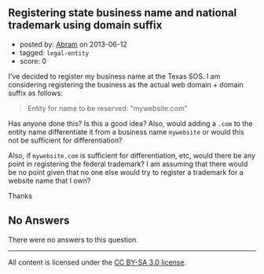 ## Registering state business name and national trademark using domain suffix

- posted by: [Abram](https://stackexchange.com/users/-1/26618-abram) on 2013-06-12
- tagged: `legal-entity`
- score: 0

I've decided to register my business name at the Texas SOS. I am considering registering the business as the actual web domain + domain suffix as follows:

> Entity for name to be reserved: "mywebsite.com"

Has anyone done this? Is this a good idea? Also, would adding a `.com` to the entity name differentiate it from a business name `mywebsite` or would this not be sufficient for differentiation?

Also, if `mywebsite.com` is sufficient for differentiation, etc, would there be any point in registering the federal trademark? I am assuming that there would be no point given that no one else would try to register a trademark for a website name that I own?

Thanks

## No Answers

There were no answers to this question.


---

All content is licensed under the [CC BY-SA 3.0 license](https://creativecommons.org/licenses/by-sa/3.0/).
